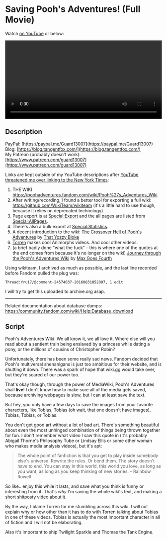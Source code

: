 # Saving Pooh's Adventures! (Full Movie)

Watch [on YouTube](https://www.youtube.com/watch?v=tvZ4o0_9C8I) or below:

<p><video controls style="width:100%;">
  <source src="../videos/poohs-adventures.mp4" type="video/mp4">
</video></p>

## Description

PayPal: [https://paypal.me/Guard13007](https://paypal.me/Guard13007)  
Blog: [https://blog.tangentfox.com/](https://blog.tangentfox.com/)  
My Patreon (probably doesn't work): [https://www.patreon.com/guard13007](https://www.patreon.com/guard13007)

Links are kept outside of my YouTube descriptions after [YouTube threatened me over linking to the New York Times](../YouTube-threat.md):  
1. THE WIKI https://poohadventures.fandom.com/wiki/Pooh%27s_Adventures_Wiki
2. After writing/recording, I found a better tool for exporting a full wiki: https://github.com/WikiTeam/wikiteam (it's a little hard to use though, because it relies on deprecated technology)
3. Page export is at [Special:Export](https://poohadventures.fandom.com/wiki/Special:Export) and the all pages are listed from [Special:AllPages](https://poohadventures.fandom.com/wiki/Special:AllPages).
4. There's also a bulk export at [Special:Statistics](https://poohadventures.fandom.com/wiki/Special:Statistics).
5. A decent introduction to the wiki: [The Crossover Hell of Pooh's Adventures](https://www.youtube.com/watch?v=_QItdZoWyzg) by [That Yozzy Bloke](https://www.youtube.com/@ThatYozzyBloke)
6. [Torren](https://www.youtube.com/@torren5950) makes cool Animorphs videos. And cool other videos.
7. (a brief badly done "what the fuck" - this is where one of the quotes at the end comes from because it's no longer on the wiki) [Journey through the Pooh's Adventures Wiki](https://www.youtube.com/watch?v=k6e9NSE1TQI) by [Max Goes Fourth](https://www.youtube.com/@MaxGoesFourth)

Using wikiteam, I archived as much as possible, and the last line recorded before Fandom pulled the plug was:

```
Thread:Yru17/@comment-24574037-20160831052007, 1 edit
```

I will try to get this uploaded to archive.org asap.

---

Related documentation about database dumps: https://community.fandom.com/wiki/Help:Database_download

## Script

Pooh's Adventures Wiki. We all know it, we all love it. Where else will you read about a sentient train being enslaved by a princess while dating a pony, or the millions of cousins of Christopher Robin?

Unfortunately, there has been some really sad news. Fandom decided that Pooh's multiversal shenanigans is just too ambitious for their website, and is shutting it down. There was a spark of hope that wiki.gg would take over, but they're scared of our power too.

That's okay though, through the power of MediaWiki, Pooh's Adventures shall **live**! I don't know how to make sure all of the media gets saved, because archiving webpages is slow, but I can at least save the text.

But hey, you only have a few days to save the images from your favorite characters, like Tobias, Tobias (oh wait, that one doesn't have images), Tobias, Tobias, or Tobias.

You don't get good art without a lot of bad art. There's something beautiful about even the most unhinged combination of things being thrown together for fun. I don't remember what video I saw this quote in (it's probably Abigail Thorne's Philosophy Tube or Lindsay Ellis or some other woman who makes media analysis videos), but it's apt:

> The whole point of fanfiction is that you get to play inside somebody else's universe. Rewrite the rules. Or bend them. The story doesn't have to end. You can stay in this world, this world you love, as long as you want, as long as you keep thinking of new stories.
> \- Rainbow Rowell

So like.. enjoy this while it lasts, and save what you think is funny or interesting from it. That's *why* I'm saving the whole wiki's text, and making a short shitposty video about it.

By the way, I blame Torren for me stumbling across this wiki. I will not explain why or how other than it has to do with Torren talking about Tobias in one of these videos. Tobias is actually the most important character in all of fiction and I will not be elaborating.

Also it's important to ship Twilight Sparkle and Thomas the Tank Engine.
